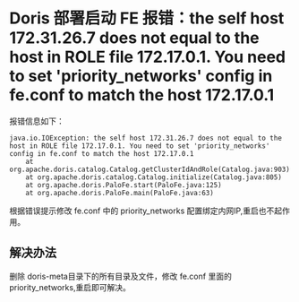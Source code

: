 <!--
 * @Date: 2021-12-14 10:59:08
 * @LastEditors: lzj
 * @LastEditTime: 2021-12-15 16:23:45
 * @FilePath: \qianduan.shop\data\blogs\29.md
-->
# Doris 部署启动 FE 报错：the self host 172.31.26.7 does not equal to the host in ROLE file 172.17.0.1. You need to set 'priority_networks' config in fe.conf to match the host 172.17.0.1

报错信息如下：

```
java.io.IOException: the self host 172.31.26.7 does not equal to the host in ROLE file 172.17.0.1. You need to set 'priority_networks' config in fe.conf to match the host 172.17.0.1
	at org.apache.doris.catalog.Catalog.getClusterIdAndRole(Catalog.java:903)
	at org.apache.doris.catalog.Catalog.initialize(Catalog.java:805)
	at org.apache.doris.PaloFe.start(PaloFe.java:125)
	at org.apache.doris.PaloFe.main(PaloFe.java:63)

```

根据错误提示修改 fe.conf 中的 priority_networks 配置绑定内网IP,重启也不起作用。
## 解决办法

删除 doris-meta目录下的所有目录及文件，修改 fe.conf 里面的 priority_networks,重启即可解决。
